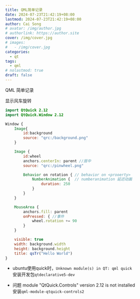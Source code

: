 ```yaml
---
title: QML简单记录
date: 2024-07-23T21:42:19+08:00
lastmod: 2024-07-23T21:42:19+08:00
author: Cai Song
# avatar: /img/author.jpg
# authorlink: https://author.site
cover: /img/cover.jpg
# images:
#   - /img/cover.jpg
categories:
  - qt
tags:
  - qml
# nolastmod: true
draft: false
---
```


QML 简单记录  

显示风车旋转


```qml
import QtQuick 2.12
import QtQuick.Window 2.12

Window {
    Image{
        id:background
        source: "qrc:/background.png"
    }

    Image {
        id:wheel
        anchors.centerIn: parent //居中
        source: "qrc:/pinwheel.png"

        Behavior on rotation { // behavior on <prooerty>
            NumberAnimation {  // numberanimation 延迟动画
                duration: 250
            }
        }
    }

    MouseArea {
        anchors.fill: parent
        onPressed: { //事件
            wheel.rotation += 90
        }
    }

    visible: true
    width: background.width
    height: background.height
    title: qsTr("Hello World")
}

```

* ubuntu使用quick时，`Unknown module(s) in QT: qml quick`    
  安装开发包`qtdeclarative5-dev`  
  
* 问题 module "QtQuick.Controls" version 2.12 is not installed  
  安装`qml-module-qtquick-controls2` 

